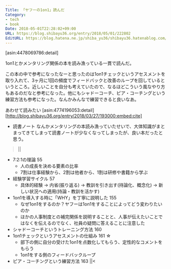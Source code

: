 ```yaml
---
Title: 「ヤフーの1on1」読んだ
Category:
- tech
- book
Date: 2018-05-01T22:28:02+09:00
URL: https://blog.shibayu36.org/entry/2018/05/01/222802
EditURL: https://blog.hatena.ne.jp/shiba_yu36/shibayu36.hatenablog.com/atom/entry/17391345971640547946
---
```


[asin:4478069786:detail]

1on1とかメンタリング関係の本を読み漁っている一貫で読んだ。

この本の中で参考になったなーと思ったのは1on1チェックというアセスメントを取り入れて、3ヶ月に1回の頻度でフィードバックと改善のループを回しているというところ。近しいことを自分も考えていたので、なるほどこういう風なやり方もあるのだなと参考になった。他にもシャドーコーチ、ピア・コーチングという練習方法も参考になった。なんかみんなで練習できると良いなあ。

あわせて読みたい
[asin:4774196053:detail]
[http://blog.shibayu36.org/entry/2018/03/27/193000:embed:cite]



* 読書ノート
なんかメンタリングの本読み漁っていたせいで、大体知識がまとまってきてしまって読書ノートが少なくなってしまったが、良い本だったと思う。

>||
- 7:2:1の理論 55
    - 人の成長を決める要素の比率
    - 7割は仕事経験から、2割は他者から、1割は研修や書籍から学ぶ
- 経験学習サイクル 57
    - 具体的経験 -> 内省(振り返る) -> 教訓を引き出す(持論化、概念化) -> 新しい状況への適用(持論・教訓を活かす)
- 1on1を導入する時に「WHY」を丁寧に説明した 155
    - なぜ1on1をするのか？ヤフーは1on1をすることによってどう変わりたいのか
    - ほかの人事制度との補完関係を説明することと、人事が伝えたいことではなくを伝えるのでなく、社員の疑問に答えることに注意した
- シャドーコーチというトレーニング方法 160
- 1on1チェックというアセスメントの仕組み 161 ☆
    - 部下の側に自分の受けた1on1を点数化してもらう、定性的なコメントをもらう
    - 1on1をする側のフィードバックループ
- ピア・コーチングという練習方法 163
||<
